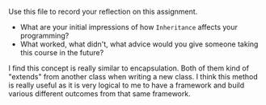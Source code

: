 Use this file to record your reflection on this assignment.

- What are your initial impressions of how `Inheritance` affects your programming?
- What worked, what didn't, what advice would you give someone taking this course in the future?

I find this concept is really similar to encapsulation. Both of them kind of "extends" from another class when writing a new class. I think this method is really useful as it is very logical to me to have a framework and build various different outcomes from that same framework.